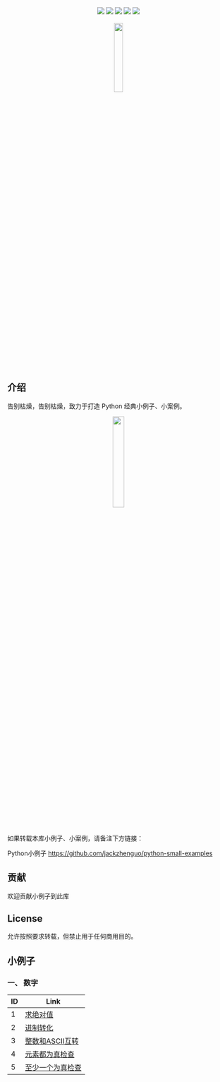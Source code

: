 <div align="center">
<img src="https://img.shields.io/badge/-Python-brightgreen">
<img src="https://img.shields.io/badge/-%E6%95%B0%E6%8D%AE%E5%88%86%E6%9E%90-yellowgreen">
<img src="https://img.shields.io/badge/-%E7%AE%97%E6%B3%95-yellow">
<img src="https://img.shields.io/badge/-%E6%9C%BA%E5%99%A8%E5%AD%A6%E4%B9%A0-lightgrey">
<a href="https://static01.imgkr.com/temp/c6e10a16c4764dcdb32587760f6769ec.png" width="28%"><img src="https://img.shields.io/badge/%E5%85%AC%E4%BC%97%E5%8F%B7-Python%E5%B0%8F%E4%BE%8B%E5%AD%90-orange"></a>
</div>
<br>

<div align="center">
<img src="https://static01.imgkr.com/temp/9785963f175849d7bbc8a49ea02a54ea.png" width="20%" />
</div>

## 介绍

告别枯燥，告别枯燥，致力于打造 Python 经典小例子、小案例。 

<div align="center">
<img src="https://static01.imgkr.com/temp/f379139a2c5d463799c35c1aa68911d7.png" width="23%"/>
</div>

<br>

<br>

如果转载本库小例子、小案例，请备注下方链接：

Python小例子 https://github.com/jackzhenguo/python-small-examples



## 贡献

欢迎贡献小例子到此库

## License

允许按照要求转载，但禁止用于任何商用目的。

## 小例子

### 一、 数字

| ID   | Link                        |
| ---- | --------------------------- |
| 1    | [求绝对值](md/1.md)         |
| 2    | [进制转化](md/2.md)         |
| 3    | [整数和ASCII互转](md/3.md)  |
| 4    | [元素都为真检查](md/4.md)   |
| 5    | [至少一个为真检查](md/5.md) |